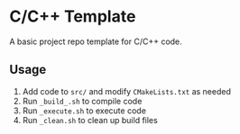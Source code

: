 # C/C++ Template

A basic project repo template for C/C++ code.

## Usage

1. Add code to `src/` and modify `CMakeLists.txt` as needed
2. Run `_build_.sh` to compile code
3. Run `_execute.sh` to execute code
4. Run `_clean.sh` to clean up build files